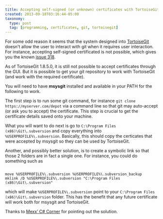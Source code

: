 ```yaml
---
title: Accepting self-signed (or unknown) certificates with TortoiseGit
created: 2013-09-18T03:16:44-05:00
taxonomy:
  type: post
  tag: [programming, certificates, git, tortoisegit]
---
```


For some odd reason it seems that the system designed into [TortoiseGit](https://code.google.com/p/tortoisegit/) doesn't allow the user to interact with git when it requires user interaction. For instance, accepting self-signed certificated is not possible, which gives you the known [issue 318](https://gitlab.com/tortoisegit/tortoisegit/issues/318).

As of TortoiseGit 1.8.5.0, it is still not possible to accept certificates through the GUI. But it is possible to get your git repository to work with TortoiseGit (and work with the required certificate).

You will need to have **msysgit** installed and available in your PATH for the following to work.

The first step is to run some git command, for instance `git clone https://myserver.com/depot` via a command line so that git may auto-accept (or ask you to accept) the certificate. This step is crucial to get the certificate details saved onto your machine.

What you will want to do next is go to `C:\Program Files (x86)\Git\.subversion` and copy everything into `%USERPROFILE%\.subversion`. Basically, this should copy the certicates that were accepted by msysgit so they can be used by TortoiseGit.

Another, and possibly better solution, is to create a symbolic link so that those 2 folders are in fact a single one. For instance, you could do something such as

<pre><code class="language-bash line-numbers">
move %USERPROFILE%\.subversion %USERPROFILE%\.subversion_backup
mklink /D %USERPROFILE%\.subversion "C:\Program Files (x86)\Git\.subversion"
</code></pre>

which will make `%USERPROFILE%\.subversion` point to your `C:\Program Files (x86)\Git\.subversion` folder. This has the benefit that any future certificate will work both for msysgit and TortoiseGit.

Thanks to [Mexx&#8217; C# Corner](http://blog.malook.de/2010/10/tortoisegit-as-frontend-to-https-svn.html) for pointing out the solution.
